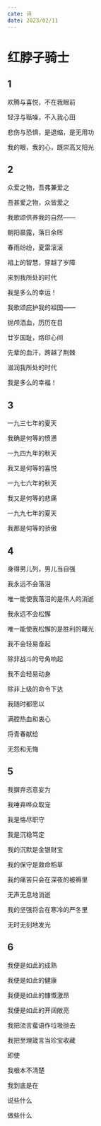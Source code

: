 ```yaml
---
cate: 诗
date: 2023/02/11
---
```


# 红脖子骑士

## 1

欢腾与喜悦，不在我眼前

轻浮与聒噪，不入我心田

悲伤与恐惧，是退缩，是无用功

我的眼，我的心，既崇高又阳光

## 2

众爱之物，吾弗兼爱之

吾甚爱之物，众皆爱之

我歌颂供养我的自然——

朝阳晨露，落日余晖

春雨纷纷，夏雷滚滚

祖上的智慧，穿越了岁障

来到我所处的时代

我是多么的幸运！

我歌颂庇护我的祖国——

抛颅洒血，历历在目

廿岁国耻，烙印心间

先辈的血汗，跨越了荆棘

滋润我所处的时代

我是多么的幸福！

## 3

一九三七年的夏天

我确是何等的愤懑

一九四九年的秋天

我又是何等的喜悦

一九七六年的秋天

我又是何等的悲痛

一九九七年的夏天

我那是何等的骄傲

## 4

身得男儿列，男儿当自强

我永远不会落泪

唯一能使我落泪的是伟人的消逝

我永远不会松懈

唯一能使我松懈的是胜利的曙光

我不会轻易奋起

除非战斗的号角响起

我不会轻易动身

除非上级的命令下达

我随时都愿以

满腔热血和衷心

将青春献给

无怨和无悔

## 5

我摒弃恣意妄为

我唾弃哗众取宠

我是恪尽职守

我是沉稳笃定

我的沉默是金银财宝

我的保守是救命稻草

我的痛苦只会在深夜的被褥里

无声无息地消逝

我的坚强将会在寒冷的严冬里

无时无刻地发光

## 6

我便是如此的成熟

我便是如此的健康

我便是如此的慷慨激昂

我便是如此的开阔敞亮

我把流言蜚语作垃圾抛去

我把至理箴言当珍宝收藏

即使

我根本不清楚

我到底是在

说些什么

做些什么

